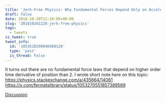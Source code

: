 ```yaml
---
title: 'Jerk-Free Physics: Why Fundamental Forces Depend Only on Acceleration'
draft: false
date: 2018-10-20T12:28:09+00:00
slug: '201810201228-jerk-free-physics'
tags:
  - tweets
is_tweet: true
tweet_info:
  id: '1053518209846960128'
  type: 'post'
  is_thread: False
---
```




It turns out there are no fundamental force laws that depend on higher order time derivative of position than 2. I wrote short note here on this topic: <https://physics.stackexchange.com/a/435664/14061> <https://x.com/fermatslibrary/status/1053270551857389569>

[Discussion](https://x.com/sytelus/status/1053518209846960128)
